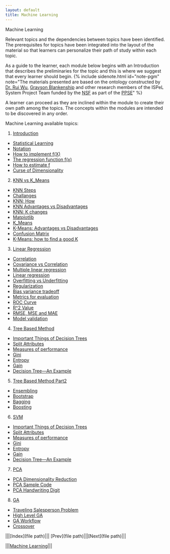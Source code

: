 ```yaml
---
layout: default
title: Machine Learning
---
```

<span class="newthought">Machine Learning</span>


Relevant topics and the dependencies between topics have been identified. The prerequisites for topics have been integrated into the layout of the material so that learners can personalize their path of study within each topic.  

As a guide to the learner, each module below begins with an Introduction that describes the preliminaries for the topic and this is where we suggest that every learner should begin.  {% include sidenote.html id="note-pgm" note="The materials presented are based on the ontology constructed by [Dr. Rui Wu](http://www.cs.ecu.edu/wu/),  [Grayson Blankenship]() and other research members of the ISPeL System Project Team funded by the [NSF](https://www.nsf.gov) as part of the [PPSE](https://ppse.ecu.edu/)" %}


A learner can proceed as they are inclined within the module to create their own path among the topics.   The concepts within the modules are intended to be discovered in any order.  


Machine Learning available topics: 
1. [Introduction](1_intro_part2/)
- [Statistical Learning](1_intro_part2/#statistical-learning)
- [Notation](1_intro_part2/#notation)
- [How to implement f(X)](1_intro_part2/#how-to-implement-f(x)-?)
- [The regression function f(x)](1_intro_part2/part2/#the-regression-function-f(x))
- [How to estimate f](1_intro_part2/part2/#how-to-estimate-f)
- [Curse of Dimensionality](1_intro_part2/part2/#curse-of-dimensionality)
2. [KNN vs K_Means](2_KNN_vs_K_Means/)
- [KNN Steps]()
- [Challanges]()
- [KNN: How]()
- [KNN Advantages vs Disadvantages]()
- [KNN: K changes]()
- [Matplotlib]()
- [K_Means]()
- [K-Means: Advantages vs Disadvantages]()
- [Confusion Matrix]()
- [K-Means: how to find a good K]()
3. [Linear Regression](3_Linear_regression/)
- [Correlation]()
- [Covariance vs Correlation]()
- [Multiple linear regression]()
- [Linear regression]()
- [Overfitting vs Underfitting]()
- [Regularization]()
- [Bias variance tradeoff]()
- [Metrics for evaluation]()
- [ROC Curve]()
- [R^2 Value]()
- [RMSE, MSE and MAE]()
- [Model validation]()
4. [Tree Based Method](5_Tree_Based_Method_Part1/)
- [Important Things of Decision Trees]()
- [Split Attributes]()
- [Measures of performance]()
- [Gini]()
- [Entropy]()
- [Gain]()
- [Decision Tree—An Example]()
5. [Tree Based Method Part2](5_Tree_Based_Method_Part2/)
- [Ensembling]()
- [Bootstrap]()
- [Bagging]()
- [Boosting]()
6. [SVM](6_SVM)
- [Important Things of Decision Trees]()
- [Split Attributes]()
- [Measures of performance]()
- [Gini]()
- [Entropy]()
- [Gain]()
- [Decision Tree—An Example]()
7. [PCA](PCA)
- [PCA Dimensionality Reduction]()
- [PCA Sample Code]()
- [PCA Handwriting Digit]()
8. [GA](GA)
- [Traveling Salesperson Problem]()
- [High Level GA]()
- [GA Workflow]()
- [Crossover]()

<script src="http://d3js.org/d3.v3.min.js"></script>
<script src="script/ontology.js"></script>

<!-- <div id="ontology_div"></div> -->
<!-- <div></div> -->
<body></body>



|||[Index](file path)||| [Prev](file path)|||[Next](file path)|||

|||[Machine Learning](../)|||

